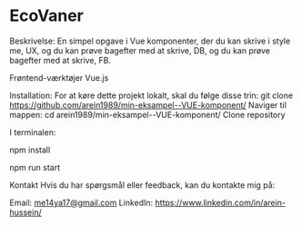 # EcoVaner

Beskrivelse:
En simpel opgave i Vue komponenter, der du kan skrive i style me, 
 UX, og du kan prøve bagefter med at skrive, DB, og  du kan prøve bagefter med at skrive, FB.
 
Frøntend-værktøjer
Vue.js


Installation:
For at køre dette projekt lokalt, skal du følge disse trin: git clone https://github.com/arein1989/min-eksampel--VUE-komponent/ 
Naviger til mappen: 
cd  arein1989/min-eksampel--VUE-komponent/  Clone repository 

I terminalen:

npm install 

npm run start


Kontakt Hvis du har spørgsmål eller feedback, kan du kontakte mig på:

Email: me14ya17@gmail.com LinkedIn: https://www.linkedin.com/in/arein-hussein/
